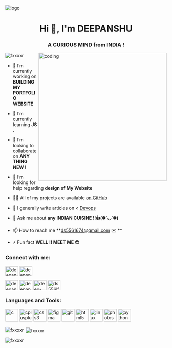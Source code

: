 ![logo](https://camo.githubusercontent.com/ba9f3bd30647e352a3f5e1e45eb45c6ec7bad6155cd16aaedf4a426738da0ca5/68747470733a2f2f696e646f616e616c79746963612e636f6d2f7374617469632f696d616765732f62616e6e6572722e676966)
<h1 style ="background : url('![image](https://github.com/fxxxxr/fxxxxr/assets/137297676/486275ab-d030-49fa-96ed-ab10c241ab80)
')"align="center">Hi 👋, I'm DEEPANSHU </h1>
<h3 align="center">A CURIOUS MIND from INDIA ! </h3>
<img align ="right" alt="coding" width = "400" src="https://www.bing.com/th/id/OGC.f841ac2befaedda240c55a06b23b33ec?pid=1.7&rurl=https%3a%2f%2fmiro.medium.com%2fmax%2f1600%2f0*C-cPP9D2MIyeexAT.gif&ehk=MovqtbBPxikWiRUkqLOAmqYT1WSb85bwZvNSwzysO3c%3d">
<p align="left"> <img src="https://komarev.com/ghpvc/?username=fxxxxr&label=Profile%20views&color=0e75b6&style=flat" alt="fxxxxr" /> </p>

- 🔭 I’m currently working on **BUILDING MY PORTFOLIO WEBSITE**

- 🌱 I’m currently learning **JS .**

- 👯 I’m looking to collaborate on **ANY THING NEW !**

- 🤝 I’m looking for help regarding **design of My Website**

- 👨‍💻 All of my projects are available  [on GitHub](https://github.com/fxxxxr)

- 📝 I generally write articles on < [Devops](Devops)

- 💬 Ask me about **any INDIAN CUISINE !!👍(❁´◡`❁)**

- 📫 How to reach me **ds5561674@gmail.com ✉️ **

- ⚡ Fun fact **WELL !! MEET ME 😊**

<h3 align="left">Connect with me:</h3>
<p align="left">
<a href="https://twitter.com/deepanshug55402" target="blank"><img align="center" src="https://th.bing.com/th/id/R.08c18dd58ae6136d144943a48cb039d3?rik=a2FKER9gjmFX2A&pid=ImgRaw&r=0" alt="deepanshug55402" height="30" width="40" /></a>
<a href="https://linkedin.com/in/deepanshu singh gautam" target="blank"><img align="center" src="https://th.bing.com/th/id/OIP.b5oDvUVU5UVN4cefTJGq3wHaHa?pid=ImgDet&rs=1" alt="deepanshu singh gautam" height="30" width="40" /></a>

<a href="https://instagram.com/deepanshu07.in" target="blank"><img align="center" src="https://th.bing.com/th/id/OIP.s0di0T2Im6UlsWGC_3zYjQHaHa?w=193&h=193&c=7&r=0&o=5&dpr=1.5&pid=1.7" alt="deepanshu07.in" height="30" width="40" /></a>
<a href="https://www.behance.net/deepanshu singh" target="blank"><img align="center" src="https://th.bing.com/th/id/R.a6fb80281c115cecff2f2a8c51d2cfa3?rik=wmQeQOqy99PheQ&pid=ImgRaw&r=0" alt="deepanshu singh" height="30" width="40" /></a>
<a href="https://www.leetcode.com/deep-anshu_singh6" target="blank"><img align="center" src="https://th.bing.com/th/id/OIP.6Lt6wo_JMm_ns7WLeIfiZwAAAA?pid=ImgDet&w=400&h=400&rs=1" alt="deep-anshu_singh6" height="30" width="40" /></a>
<a href="https://auth.geeksforgeeks.org/user/ds556lf1f" target="blank"><img align="center" src="https://th.bing.com/th/id/R.53960116faa5eb68e084fa726fe714fe?rik=Dm%2fcRXffDfYJTQ&pid=ImgRaw&r=0" alt="ds556lf1f" height="30" width="40" /></a>
</p>

<h3 align="left">Languages and Tools:</h3>
<p align="left">
  <a href="https://www.cprogramming.com/" target="_blank" rel="noreferrer"> <img src="https://th.bing.com/th/id/R.c3d00838ee827eea7a693a15d44f9d11?rik=meXoFYGa3%2bwUtg&pid=ImgRaw&r=0" alt="c" width="40" height="40"/> </a> 
  <a href="https://www.w3schools.com/cpp/" target="_blank" rel="noreferrer"> <img src="https://w7.pngwing.com/pngs/46/626/png-transparent-c-logo-the-c-programming-language-computer-icons-computer-programming-source-code-programming-miscellaneous-template-blue.png" alt="cplusplus" width="40" height="40"/> </a>
  <a href="https://www.w3schools.com/css/" target="_blank" rel="noreferrer"> <img src="https://th.bing.com/th/id/R.b40bc00f9942b432528f2c29971777ed?rik=ABW8meR9D5qQpQ&pid=ImgRaw&r=0" alt="css3" width="40" height="40"/> </a> <a href="https://www.figma.com/" target="_blank" rel="noreferrer"> <img src="https://www.vectorlogo.zone/logos/figma/figma-icon.svg" alt="figma" width="40" height="40"/> </a> 
  <a href="https://git-scm.com/" target="_blank" rel="noreferrer"> <img src="https://www.vectorlogo.zone/logos/git-scm/git-scm-icon.svg" alt="git" width="40" height="40"/> </a>
  <a href="https://www.w3.org/html/" target="_blank" rel="noreferrer"> <img src="https://th.bing.com/th/id/R.dec0eac5e931cc6fc5029a8ab9315568?rik=MIngxCkI4MXFMg&pid=ImgRaw&r=0" alt="html5" width="40" height="40"/> </a> 
  <a href="https://www.linux.org/" target="_blank" rel="noreferrer"> <img src="https://th.bing.com/th/id/OIP.Cc4Tb5Aa6x6MZrkn7eqAhgHaIL?pid=ImgDet&rs=1" alt="linux" width="40" height="40"/> </a> 
  <a href="https://www.photoshop.com/en" target="_blank" rel="noreferrer"> <img src="https://th.bing.com/th/id/R.829ba0348008c26688ae4e234c127f07?rik=GNVWcBWg4nvsww&riu=http%3a%2f%2fpngimg.com%2fuploads%2fphotoshop%2fphotoshop_PNG56.png&ehk=kzpasgSGIpIzllQWXVKjyM1kCW42tK9Iq1WGaMFWK8U%3d&risl=&pid=ImgRaw&r=0" alt="photoshop" width="40" height="40"/> </a> 
  <a href="https://www.python.org" target="_blank" rel="noreferrer"> <img src="https://th.bing.com/th/id/OIP.lZHtgsqo0gww25bLcpjTqQD6D5?pid=ImgDet&rs=1" alt="python" width="40" height="40"/> </a> </p>

<p><img align="left" src="https://github-readme-stats.vercel.app/api/top-langs?username=fxxxxr&show_icons=true&locale=en&layout=compact" alt="fxxxxr" /></p>

<p>&nbsp;<img align="center" src="https://github-readme-stats.vercel.app/api?username=fxxxxr&show_icons=true&locale=en" alt="fxxxxr" /></p>

<p><img align="center" src="https://github-readme-streak-stats.herokuapp.com/?user=fxxxxr&" alt="fxxxxr" /></p>

